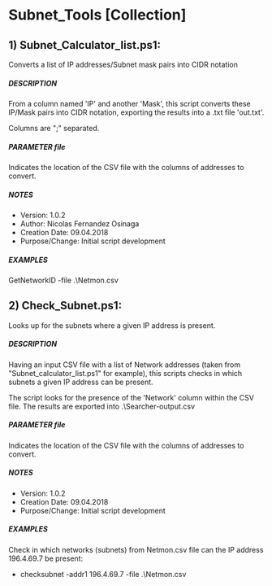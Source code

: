 # Subnet_Tools [Collection]

## 1) Subnet_Calculator_list.ps1:
  Converts a list of IP addresses/Subnet mask pairs into CIDR notation
  
  ##### DESCRIPTION
  From a column named 'IP' and another 'Mask', this script converts these IP/Mask pairs into CIDR notation, exporting the results into a .txt file 'out.txt'.
  
  Columns are ";" separated.
  
  ##### PARAMETER file
  Indicates the location of the CSV file with the columns of addresses to convert.

  ##### NOTES
  * Version:        1.0.2
  * Author:         Nicolas Fernandez Osinaga
  * Creation Date:  09.04.2018
  * Purpose/Change: Initial script development

  ##### EXAMPLES
  GetNetworkID -file .\Netmon.csv
  
## 2) Check_Subnet.ps1:
  Looks up for the subnets where a given IP address is present.

  ##### DESCRIPTION
  Having an input CSV file with a list of Network addresses (taken from "Subnet_calculator_list.ps1" for example), this scripts checks in which subnets a given IP address can be present.
  
  The script looks for the presence of the 'Network' column within the CSV file.
  The results are exported into .\Searcher-output.csv

  ##### PARAMETER file
  Indicates the location of the CSV file with the columns of addresses to convert.

  ##### NOTES
  * Version:        1.0.2
  * Creation Date:  09.04.2018
  * Purpose/Change: Initial script development

  ##### EXAMPLES
  Check in which networks (subnets) from Netmon.csv file can the IP address 196.4.69.7 be present:
  
  - checksubnet -addr1 196.4.69.7 -file .\Netmon.csv
  
